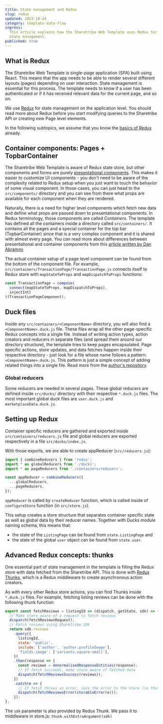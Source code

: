```yaml
---
title: State management and Redux
slug: redux
updated: 2023-10-24
category: template-data-flow
ingress:
  This article explains how the Sharetribe Web Template uses Redux for
  state management.
published: true
---
```


## What is Redux

The Sharetribe Web Template is single-page application (SPA) built using
React. This means that the app needs to be able to render several
different layouts (pages) depending on user interaction. State
management is essential for this process. The template needs to know if
a user has been authenticated or if it has received relevant data for
the current page, and so on.

We use [Redux](https://redux.js.org/introduction/getting-started) for
state management on the application level. You should read more about
Redux before you start modifying queries to the Sharetribe API or
creating new Page level elements.

In the following subtopics, we assume that you know the
[basics of Redux](https://redux.js.org/basics/basic-tutorial) already.

## Container components: Pages + TopbarContainer

The Sharetribe Web Template is aware of Redux state store, but other
components and forms are purely
[presentational components](https://medium.com/@dan_abramov/smart-and-dumb-components-7ca2f9a7c7d0).
This makes it easier to customize UI components - you don't need to be
aware of the complexity related to Redux setup when you just want to
touch the behavior of some visual component. In those cases, you can
just head to the `src/components/` directory and you can see from there
what props are available for each component when they are rendered.

Naturally, there is a need for higher level components which fetch new
data and define what props are passed down to presentational components.
In Redux terminology, those components are called _Containers_. The
template has defined all the containers inside a directory called
`src/containers/`. It contains all the pages and a special container for
the top bar (TopbarContainer) since that is a very complex component and
it is shared with almost every page. You can read more about differences
between presentational and container components from this
[article written by Dan Abramov](https://medium.com/@dan_abramov/smart-and-dumb-components-7ca2f9a7c7d0).

The actual container setup of a page level component can be found from
the bottom of the component file. For example,
`src/containers/TransactionPage/TransactionPage.js` connects itself to
Redux store with `mapStateToProps` and `mapDispatchToProps` functions:

```js
const TransactionPage = compose(
  connect(mapStateToProps, mapDispatchToProps),
  injectIntl
)(TransactionPageComponent);
```

## Duck files

Inside any `src/containers/<ComponentName>` directory, you will also
find a `<ComponentName>.duck.js` file. These files wrap all the other
page-specific Redux concepts into a single file. Instead of writing
action types, action creators and reducers in separate files (and spread
them around our directory structure), the template tries to keep pages
encapsulated. Page specific actions, store updates, and data fetches
happen inside their respective directory - just look for a file whose
name follows a pattern: `<ComponentName>.duck.js`. This pattern is just
a simple concept of adding related things into a single file. Read more
from the
[author's repository](https://github.com/erikras/ducks-modular-redux).

### Global reducers

Some reducers are needed in several pages. These global reducers are
defined inside `src/ducks/` directory with their respective `*.duck.js`
files. The most important global duck files are `user.duck.js` and
`marketplaceData.duck.js`.

## Setting up Redux

Container specific reducers are gathered and exported inside
`src/containers/reducers.js` file and global reducers are exported
respectively in a file `src/ducks/index.js`.

With those exports, we are able to create appReducer
(`src/reducers.js`):

```js
import { combineReducers } from 'redux';
import * as globalReducers from './ducks';
import * as pageReducers from './containers/reducers';

const appReducer = combineReducers({
  ...globalReducers,
  ...pageReducers,
});
```

`appReducer` is called by `createReducer` function, which is called
inside of `configureStore` function (in `src/store.js`).

This setup creates a store structure that separates container specific
state as well as global data by their reducer names. Together with Ducks
module naming schema, this means that:

- the state of the `ListingPage` can be found from `state.ListingPage`
  and
- the state of the global `user` object can be found from `state.user`.

## Advanced Redux concepts: thunks

One essential part of state management in the template is filling the
Redux store with data fetched from the Sharetribe API. This is done with
[Redux Thunks](https://redux.js.org/advanced/async-actions#async-action-creators),
which is a Redux middleware to create asynchronous action creators.

As with every other Redux store actions, you can find Thunks inside
`*.duck.js` files. For example, fetching listing reviews can be done
with the following thunk function:

```js
export const fetchReviews = listingId => (dispatch, getState, sdk) => {
  // Make store aware of a request to fetch reviews
  dispatch(fetchReviewsRequest);
  // Fetch reviews using Sharetribe SDK
  return sdk.reviews
    .query({
      listingId,
      state: 'public',
      include: ['author', 'author.profileImage'],
      'fields.image': ['variants.square-small'],
    })
    .then(response => {
      const reviews = denormalisedResponseEntities(response);
      // If fetch succeeds, make store aware of fetched data
      dispatch(fetchReviewsSuccess(reviews));
    })
    .catch(e => {
      // If fetch throws an error, save the error to the store (so that UI can react to it)
      dispatch(fetchReviewsError(storableError(e)));
    });
};
```

<info>

The `sdk` parameter is also provided by Redux Thunk. We pass it to
middleware in store.js: `thunk.withExtraArgument(sdk)`

</info>
